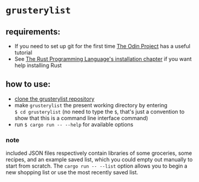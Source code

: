 # `grusterylist`
## requirements:
- If you need to set up git for the first time [The Odin Project](https://www.theodinproject.com/paths/foundations/courses/foundations/lessons/setting-up-git) has a useful tutorial
- See [The Rust Programming Language's installation chapter](https://doc.rust-lang.org/book/ch01-01-installation.html) if you want help installing Rust
## how to use:
- [clone the grusterylist repository](https://docs.github.com/en/repositories/creating-and-managing-repositories/cloning-a-repository)
- make `grusterylist` the present working directory by entering  
`$ cd grusterylist` (no need to type the `$`, that's just a convention to show that this is a command line interface command)
- run `$ cargo run -- --help` for available options
### note
included JSON files respectively contain libraries of some groceries, some recipes, and an example saved list, which you could empty out manually to start from scratch. The `cargo run -- --list` option allows you to begin a new shopping list or use the most recently saved list.
